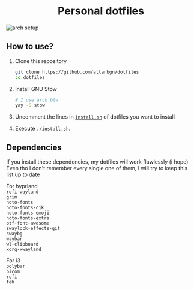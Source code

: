 <h1 align="center">Personal dotfiles</h1>

![arch setup](https://i.imgur.com/sXuSDVO.png)

## How to use?

1. Clone this repository

    ```bash
    git clone https://github.com/altanbgn/dotfiles
    cd dotfiles
    ```

2. Install GNU Stow

    ```bash
    # I use arch btw
    yay -S stow
    ```

3. Uncomment the lines in [`install.sh`](./install.sh) of dotfiles you want to install
4. Execute `./install.sh`.

## Dependencies

If you install these dependencies, my dotfiles will work flawlessly (i hope)
Even tho I don't remember every single one of them, I will try to keep this list up to date

For hyprland<br/>
`rofi-wayland`<br/>
`grim`<br/>
`noto-fonts`<br/>
`noto-fonts-cjk`<br/>
`noto-fonts-emoji`<br/>
`noto-fonts-extra`<br/>
`otf-font-awesome`<br/>
`swaylock-effects-git`<br/>
`swaybg`<br/>
`waybar`<br/>
`wl-clipboard`<br/>
`xorg-xwayland`<br/>

For i3<br/>
`polybar`<br/>
`picom`<br/>
`rofi`<br/>
`feh`<br/>
